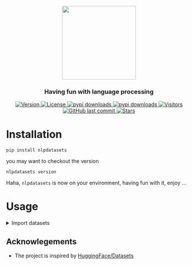 
<p align="center">
    <img width="200" src="https://github.com/szj2ys/nlpdatasets/raw/master/datasets/resources/logo.png"/>
</p>

<h3 align="center">
    <p>Having fun with language processing</p>
</h3>


<p align="center">
    <a href="https://python.org/pypi/nlpdatasets">
        <img src="https://badge.fury.io/py/nlpdatasets.svg" alt="Version"/>
    </a>
    <a href="https://python.org/pypi/nlpdatasets">
        <img src="https://img.shields.io/pypi/l/nlpdatasets.svg?color=orange" alt="License"/>
    </a>
    <a href="https://python.org/pypi/nlpdatasets">
        <img src="https://static.pepy.tech/badge/nlpdatasets?color=blue" alt="pypi downloads"/>
    </a>
    <a href="https://python.org/pypi/nlpdatasets">
        <img src="https://img.shields.io/pypi/dm/nlpdatasets?color=blue" alt="pypi downloads"/>
    </a>
    <a href="https://github.com/szj2ys/nlpdatasets">
        <img src="https://visitor-badge.glitch.me/badge?page_id=szj2ys.nlpdatasets" alt="Visitors"/>
    </a>
    <a href="https://python.org/pypi/nlpdatasets">
        <img src="https://img.shields.io/github/last-commit/szj2ys/nlpdatasets?color=blue" alt="GitHub last commit"/>
    </a>
    <a href="https://github.com/szj2ys/nlpdatasets">
        <img src="https://img.shields.io/github/stars/szj2ys/nlpdatasets?style=social" alt="Stars"/>
    </a>
</p>




# Installation
```shell
pip install nlpdatasets
```
you may want to checkout the version
```shell
nlpdatasets version
```
Haha, `nlpdatasets` is now on your environment, having fun with it, enjoy ...


# Usage

<details>
  <summary>Import datasets</summary>

  ```python
from nlpdatasets import *

  ```
</details>





## Acknowlegements
*   The project is inspired by [HuggingFace/Datasets](https://pypi.org/project/datasets/)

